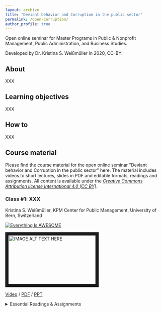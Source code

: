 ```yaml
---
layout: archive
title: "Deviant behavior and Corruption in the public sector"
permalink: /open-corruption/
author_profile: true
---
```


Open online seminar for Master Programs in Public & Nonprofit Management, Public Administration, and Business Studies. 

Developed by Dr. Kristina S. Weißmüller in 2020, CC-BY.



About
--------

XXX

Learning objectives
--------

XXX

How to
--------

XXX

Course material
--------

Please find the course material for the open online seminar "Deviant behavior and Corruption in the public sector" here. The material includes videos to short lectures, slides in PDF and editable formats, readings and assignments. All content is available under the *[Creative Commons Attribution license International 4.0 (CC BY)](https://www.wiwiss.fu-berlin.de/forschung/organized-creativity/index.html)*. 

### Class #1: **XXX**

Kristina S. Weißmüller, KPM Center for Public Management, University of Bern, Switzerland

[![Everything Is AWESOME](http://i.imgur.com/Ot5DWAW.png)](https://youtu.be/StTqXEQ2l-Y?t=35s "Everything Is AWESOME")

<a href="http://www.youtube.com/watch?feature=player_embedded&v=StTqXEQ2l-Y" target="_blank"><img src="http://img.youtube.com/vi/StTqXEQ2l-Y/0.jpg" 
alt="IMAGE ALT TEXT HERE" width="277" height="155" border="10" /></a>


[Video](https://youtu.be/StTqXEQ2l-Y?t=35s) / [PDF](https://xxx.com) / [PPT](https://xxx.com)
<details><summary>Essential Readings & Assignments</summary>
XXX
XXX
</details>










